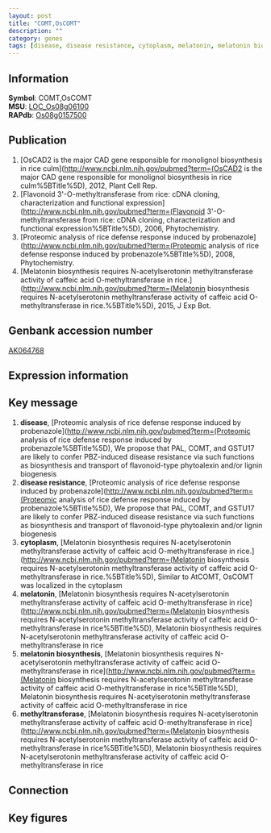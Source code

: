 ```yaml
---
layout: post
title: "COMT,OsCOMT"
description: ""
category: genes
tags: [disease, disease resistance, cytoplasm, melatonin, melatonin biosynthesis, methyltransferase, Gene]
---
```


## Information
__Symbol__: COMT,OsCOMT  
__MSU__: [LOC_Os08g06100](http://rice.plantbiology.msu.edu/cgi-bin/ORF_infopage.cgi?orf=LOC_Os08g06100)  
__RAPdb__: [Os08g0157500](http://rapdb.dna.affrc.go.jp/viewer/gbrowse_details/irgsp1?name=Os08g0157500)  

## Publication
1. [OsCAD2 is the major CAD gene responsible for monolignol biosynthesis in rice culm](http://www.ncbi.nlm.nih.gov/pubmed?term=(OsCAD2 is the major CAD gene responsible for monolignol biosynthesis in rice culm%5BTitle%5D), 2012, Plant Cell Rep.
2. [Flavonoid 3'-O-methyltransferase from rice: cDNA cloning, characterization and functional expression](http://www.ncbi.nlm.nih.gov/pubmed?term=(Flavonoid 3'-O-methyltransferase from rice: cDNA cloning, characterization and functional expression%5BTitle%5D), 2006, Phytochemistry.
3. [Proteomic analysis of rice defense response induced by probenazole](http://www.ncbi.nlm.nih.gov/pubmed?term=(Proteomic analysis of rice defense response induced by probenazole%5BTitle%5D), 2008, Phytochemistry.
4. [Melatonin biosynthesis requires N-acetylserotonin methyltransferase activity of caffeic acid O-methyltransferase in rice.](http://www.ncbi.nlm.nih.gov/pubmed?term=(Melatonin biosynthesis requires N-acetylserotonin methyltransferase activity of caffeic acid O-methyltransferase in rice.%5BTitle%5D), 2015, J Exp Bot.

## Genbank accession number
[AK064768](http://www.ncbi.nlm.nih.gov/nuccore/AK064768)

## Expression information

## Key message
1. __disease__, [Proteomic analysis of rice defense response induced by probenazole](http://www.ncbi.nlm.nih.gov/pubmed?term=(Proteomic analysis of rice defense response induced by probenazole%5BTitle%5D),  We propose that PAL, COMT, and GSTU17 are likely to confer PBZ-induced disease resistance via such functions as biosynthesis and transport of flavonoid-type phytoalexin and/or lignin biogenesis
2. __disease resistance__, [Proteomic analysis of rice defense response induced by probenazole](http://www.ncbi.nlm.nih.gov/pubmed?term=(Proteomic analysis of rice defense response induced by probenazole%5BTitle%5D),  We propose that PAL, COMT, and GSTU17 are likely to confer PBZ-induced disease resistance via such functions as biosynthesis and transport of flavonoid-type phytoalexin and/or lignin biogenesis
3. __cytoplasm__, [Melatonin biosynthesis requires N-acetylserotonin methyltransferase activity of caffeic acid O-methyltransferase in rice.](http://www.ncbi.nlm.nih.gov/pubmed?term=(Melatonin biosynthesis requires N-acetylserotonin methyltransferase activity of caffeic acid O-methyltransferase in rice.%5BTitle%5D),  Similar to AtCOMT, OsCOMT was localized in the cytoplasm
4. __melatonin__, [Melatonin biosynthesis requires N-acetylserotonin methyltransferase activity of caffeic acid O-methyltransferase in rice](http://www.ncbi.nlm.nih.gov/pubmed?term=(Melatonin biosynthesis requires N-acetylserotonin methyltransferase activity of caffeic acid O-methyltransferase in rice%5BTitle%5D), Melatonin biosynthesis requires N-acetylserotonin methyltransferase activity of caffeic acid O-methyltransferase in rice
5. __melatonin biosynthesis__, [Melatonin biosynthesis requires N-acetylserotonin methyltransferase activity of caffeic acid O-methyltransferase in rice](http://www.ncbi.nlm.nih.gov/pubmed?term=(Melatonin biosynthesis requires N-acetylserotonin methyltransferase activity of caffeic acid O-methyltransferase in rice%5BTitle%5D), Melatonin biosynthesis requires N-acetylserotonin methyltransferase activity of caffeic acid O-methyltransferase in rice
6. __methyltransferase__, [Melatonin biosynthesis requires N-acetylserotonin methyltransferase activity of caffeic acid O-methyltransferase in rice](http://www.ncbi.nlm.nih.gov/pubmed?term=(Melatonin biosynthesis requires N-acetylserotonin methyltransferase activity of caffeic acid O-methyltransferase in rice%5BTitle%5D), Melatonin biosynthesis requires N-acetylserotonin methyltransferase activity of caffeic acid O-methyltransferase in rice

## Connection

## Key figures


